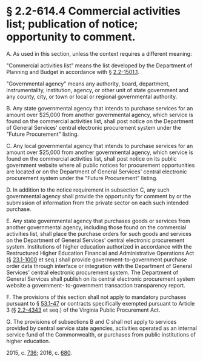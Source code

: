 # § 2.2-614.4 Commercial activities list; publication of notice; opportunity to comment.

<p>A. As used in this section, unless the context requires a different meaning:</p><p>"Commercial activities list" means the list developed by the Department of Planning and Budget in accordance with § <a href='http://law.lis.virginia.gov/vacode/2.2-1501.1/'>2.2-1501.1</a>.</p><p>"Governmental agency" means any authority, board, department, instrumentality, institution, agency, or other unit of state government and any county, city, or town or local or regional governmental authority.</p><p>B. Any state governmental agency that intends to purchase services for an amount over $25,000 from another governmental agency, which service is found on the commercial activities list, shall post notice on the Department of General Services' central electronic procurement system under the "Future Procurement" listing.</p><p>C. Any local governmental agency that intends to purchase services for an amount over $25,000 from another governmental agency, which service is found on the commercial activities list, shall post notice on its public government website where all public notices for procurement opportunities are located or on the Department of General Services' central electronic procurement system under the "Future Procurement" listing.</p><p>D. In addition to the notice requirement in subsection C, any such governmental agency shall provide the opportunity for comment by or the submission of information from the private sector on each such intended purchase.</p><p>E. Any state governmental agency that purchases goods or services from another governmental agency, including those found on the commercial activities list, shall place the purchase orders for such goods and services on the Department of General Services' central electronic procurement system. Institutions of higher education authorized in accordance with the Restructured Higher Education Financial and Administrative Operations Act (§ <a href='http://law.lis.virginia.gov/vacode/23.1-1000/'>23.1-1000</a> et seq.) shall provide government-to-government purchase order data through interface or integration with the Department of General Services' central electronic procurement system. The Department of General Services shall publish on its central electronic procurement system website a government- to-government transaction transparency report.<br></p><p>F. The provisions of this section shall not apply to mandatory purchases pursuant to § <a href='http://law.lis.virginia.gov/vacode/53.1-47/'>53.1-47</a> or contracts specifically exempted pursuant to Article 3 (§ <a href='http://law.lis.virginia.gov/vacode/2.2-4343/'>2.2-4343</a> et seq.) of the Virginia Public Procurement Act.</p><p>G. The provisions of subsections B and C shall not apply to services provided by central service state agencies, activities operated as an internal service fund of the Commonwealth, or purchases from public institutions of higher education.</p><p>2015, c. <a href='http://lis.virginia.gov/cgi-bin/legp604.exe?151+ful+CHAP0736'>736</a>; 2016, c. <a href='http://lis.virginia.gov/cgi-bin/legp604.exe?161+ful+CHAP0680'>680</a>.</p>